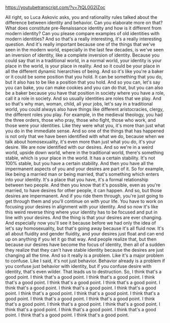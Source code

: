 https://youtubetranscript.com/?v=7tQL0G2IZoc

 All right, so Luca Askovic asks, you and rationality rules talked about the difference between identity and behavior. Can you elaborate more on that? What does constitute pre-Renaissance identity and how is it different from modern identity? Can you please compare examples of old identities with modern identities? And so that's a really interesting, it's a really interesting question. And it's really important because one of the things that we've seen in the modern world, especially in the last few decades, is we've seen an inversion of identity, like a complete inversion of identity. Because you could say that in a traditional world, in a normal world, your identity is your place in the world, is your place in reality. And so it could be your place in all the different dynamic hierarchies of being. And so it's like you're a baker or it could be some position that you hold. It can be something that you do, but it also has to be like a position that you hold. And so you can, let's say you can bake, you can make cookies and you can do that, but you can also be a baker because you have that position in society where you have a role, call it a role in society. And so usually identities are roles that we play. And so that's why man, woman, child, all your jobs, let's say in a traditional world, you could always also have things like different aristocracies, clergy, the different roles you play. For example, in the medieval theology, you had the three orders, those who pray, those who fight, those who work, and those were your identities. Like they were what you, it's more than just what you do in the immediate sense. And so one of the things that has happened is not only that we have been identified with what we do, because when we talk about homosexuality, it's even more than just what you do, it's your desire. We are now identified with our desires. And so we're in a weird world, upside down world, where in the traditional world, there's something stable, which is your place in the world. It has a certain stability. It's not 100% stable, but you have a certain stability. And then you have all the impermanent aspects of you and your desires are part of it. So for example, like being a married man or being married, that's something which enters into your identity. It's a place that you have, it's a formal relationship between two people. And then you know that it's possible, even as you're married, to have desires for other people, it can happen. And so, but those desires are impermanent. And if you ride them through, you're just going to get through them and you'll continue on with your life. You have to work on focusing your desires in alignment with your identity. And so now it's like this weird reverse thing where your identity has to be focused and put in line with your desires. And the thing is that your desires are ever changing. And especially now you'll see it because before we had only the idea of let's say homosexuality, but that's going away because it's all fluid now. It's all about fluidity and gender fluidity, and your desires just float and can end up on anything if you let it go that way. And people realize that, but then because our desires have become the focus of identity, then all of a sudden they realize that they can't have stable identity because the desires are just changing all the time. And so it really is a problem. Like it's a major problem to confuse. Like I said, it's not just behavior. Behavior already is a problem if you confuse just behavior with identity, but if you confuse desire with identity, that's even wilder. That leads us to destruction. So, I think that's a good point. I think that's a good point. I think that's a good point. I think that's a good point. I think that's a good point. I think that's a good point. I think that's a good point. I think that's a good point. I think that's a good point. I think that's a good point. I think that's a good point. I think that's a good point. I think that's a good point. I think that's a good point. I think that's a good point. I think that's a good point. I think that's a good point. I think that's a good point. I think that's a good point. I think that's a good point. I think that's a good point. I think that's a good point.